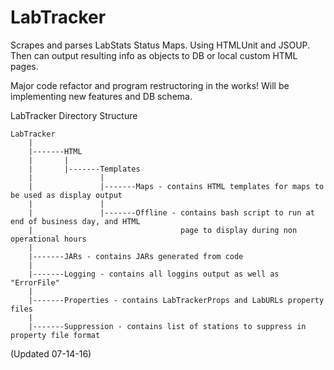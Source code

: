 # LabTracker
Scrapes and parses LabStats Status Maps. 
Using HTMLUnit and JSOUP. Then can output resulting info as objects to DB or local custom HTML pages.

Major code refactor and program restructoring in the works!
Will be implementing new features and DB schema.

LabTracker Directory Structure

```
LabTracker
	|       
	|-------HTML
	|		|
	|		|-------Templates
	|       		|
	|       		|-------Maps - contains HTML templates for maps to be used as display output
	|       		|
	|       		|-------Offline - contains bash script to run at end of business day, and HTML 
	|								  page to display during non operational hours 
	|
	|-------JARs - contains JARs generated from code 
	|
	|-------Logging - contains all loggins output as well as "ErrorFile"
	|
	|-------Properties - contains LabTrackerProps and LabURLs property files
	|
	|-------Suppression - contains list of stations to suppress in property file format
```	

(Updated 07-14-16)